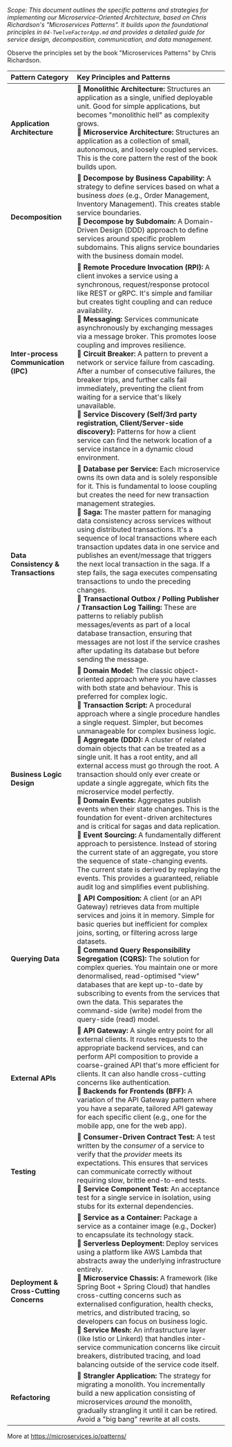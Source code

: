 *Scope: This document outlines the specific patterns and strategies for implementing our Microservice-Oriented Architecture, based on Chris Richardson's "Microservices Patterns". It builds upon the foundational principles in `04-TwelveFactorApp.md` and provides a detailed guide for service design, decomposition, communication, and data management.*

Observe the principles set by the book "Microservices Patterns" by Chris Richardson.

| Pattern Category                        | Key Principles and Patterns                                  |
| :-------------------------------------- | :----------------------------------------------------------- |
| **Application Architecture**            | 🔹 **Monolithic Architecture:** Structures an application as a single, unified deployable unit. Good for simple applications, but becomes "monolithic hell" as complexity grows. <br>🔹 **Microservice Architecture:** Structures an application as a collection of small, autonomous, and loosely coupled services. This is the core pattern the rest of the book builds upon. |
| **Decomposition**                       | 🔹 **Decompose by Business Capability:** A strategy to define services based on what a business *does* (e.g., Order Management, Inventory Management). This creates stable service boundaries. <br>🔹 **Decompose by Subdomain:** A Domain-Driven Design (DDD) approach to define services around specific problem subdomains. This aligns service boundaries with the business domain model. |
| **Inter-process Communication (IPC)**   | 🔹 **Remote Procedure Invocation (RPI):** A client invokes a service using a synchronous, request/response protocol like REST or gRPC. It's simple and familiar but creates tight coupling and can reduce availability. <br>🔹 **Messaging:** Services communicate asynchronously by exchanging messages via a message broker. This promotes loose coupling and improves resilience. <br>🔹 **Circuit Breaker:** A pattern to prevent a network or service failure from cascading. After a number of consecutive failures, the breaker trips, and further calls fail immediately, preventing the client from waiting for a service that's likely unavailable. <br>🔹 **Service Discovery (Self/3rd party registration, Client/Server-side discovery):** Patterns for how a client service can find the network location of a service instance in a dynamic cloud environment. |
| **Data Consistency & Transactions**     | 🔹 **Database per Service:** Each microservice owns its own data and is solely responsible for it. This is fundamental to loose coupling but creates the need for new transaction management strategies. <br>🔹 **Saga:** The master pattern for managing data consistency across services without using distributed transactions. It's a sequence of local transactions where each transaction updates data in one service and publishes an event/message that triggers the next local transaction in the saga. If a step fails, the saga executes compensating transactions to undo the preceding changes. <br>🔹 **Transactional Outbox / Polling Publisher / Transaction Log Tailing:** These are patterns to reliably publish messages/events as part of a local database transaction, ensuring that messages are not lost if the service crashes after updating its database but before sending the message. |
| **Business Logic Design**               | 🔹 **Domain Model:** The classic object-oriented approach where you have classes with both state and behaviour. This is preferred for complex logic. <br>🔹 **Transaction Script:** A procedural approach where a single procedure handles a single request. Simpler, but becomes unmanageable for complex business logic. <br>🔹 **Aggregate (DDD):** A cluster of related domain objects that can be treated as a single unit. It has a root entity, and all external access must go through the root. A transaction should only ever create or update a single aggregate, which fits the microservice model perfectly. <br>🔹 **Domain Events:** Aggregates publish events when their state changes. This is the foundation for event-driven architectures and is critical for sagas and data replication. <br>🔹 **Event Sourcing:** A fundamentally different approach to persistence. Instead of storing the current state of an aggregate, you store the sequence of state-changing events. The current state is derived by replaying the events. This provides a guaranteed, reliable audit log and simplifies event publishing. |
| **Querying Data**                       | 🔹 **API Composition:** A client (or an API Gateway) retrieves data from multiple services and joins it in memory. Simple for basic queries but inefficient for complex joins, sorting, or filtering across large datasets. <br>🔹 **Command Query Responsibility Segregation (CQRS):** The solution for complex queries. You maintain one or more denormalised, read-optimised "view" databases that are kept up-to-date by subscribing to events from the services that own the data. This separates the command-side (write) model from the query-side (read) model. |
| **External APIs**                       | 🔹 **API Gateway:** A single entry point for all external clients. It routes requests to the appropriate backend services, and can perform API composition to provide a coarse-grained API that's more efficient for clients. It can also handle cross-cutting concerns like authentication. <br>🔹 **Backends for Frontends (BFF):** A variation of the API Gateway pattern where you have a separate, tailored API gateway for each specific client (e.g., one for the mobile app, one for the web app). |
| **Testing**                             | 🔹 **Consumer-Driven Contract Test:** A test written by the *consumer* of a service to verify that the *provider* meets its expectations. This ensures that services can communicate correctly without requiring slow, brittle end-to-end tests. <br>🔹 **Service Component Test:** An acceptance test for a single service in isolation, using stubs for its external dependencies. |
| **Deployment & Cross-Cutting Concerns** | 🔹 **Service as a Container:** Package a service as a container image (e.g., Docker) to encapsulate its technology stack. <br>🔹 **Serverless Deployment:** Deploy services using a platform like AWS Lambda that abstracts away the underlying infrastructure entirely. <br>🔹 **Microservice Chassis:** A framework (like Spring Boot + Spring Cloud) that handles cross-cutting concerns such as externalised configuration, health checks, metrics, and distributed tracing, so developers can focus on business logic. <br>🔹 **Service Mesh:** An infrastructure layer (like Istio or Linkerd) that handles inter-service communication concerns like circuit breakers, distributed tracing, and load balancing outside of the service code itself. |
| **Refactoring**                         | 🔹 **Strangler Application:** The strategy for migrating a monolith. You incrementally build a new application consisting of microservices *around* the monolith, gradually strangling it until it can be retired. Avoid a "big bang" rewrite at all costs. |

More at <https://microservices.io/patterns/>